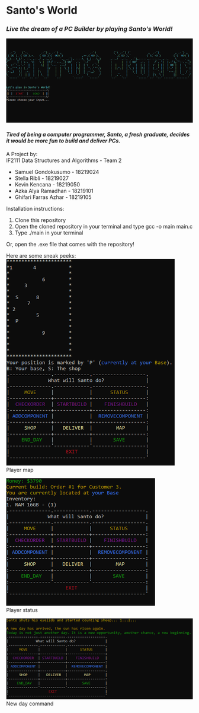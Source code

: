 # Santo's World

### *Live the dream of a PC Builder by playing Santo's World!*

![img](https://github.com/f1reboywatergrl/tubes-alstrukdat-kel2/blob/main/Dokumen/Dokumentasi/startmenu.PNG)

#### *Tired of being a computer programmer, Santo, a fresh graduate, decides it would be more fun to build and deliver PCs.*  

A Project by:  
IF2111 Data Structures and Algorithms - Team 2    
* Samuel Gondokusumo - 18219024  
* Stella Ribli - 18219027  
* Kevin Kencana - 18219050  
* Azka Alya Ramadhan - 18219101
* Ghifari Farras Azhar - 18219105

Installation instructions:  
1. Clone this repository  
2. Open the cloned repository in your terminal and type gcc -o main main.c
3. Type ./main in your terminal  

Or, open the .exe file that comes with the repository!  

Here are some sneak peeks:  
![img](https://github.com/f1reboywatergrl/tubes-alstrukdat-kel2/blob/main/Dokumen/Dokumentasi/map.PNG)  
Player map  

![img](https://github.com/f1reboywatergrl/tubes-alstrukdat-kel2/blob/main/Dokumen/Dokumentasi/status.PNG)  
Player status

![img](https://github.com/f1reboywatergrl/tubes-alstrukdat-kel2/blob/main/Dokumen/Dokumentasi/Endday.PNG)  
New day command
